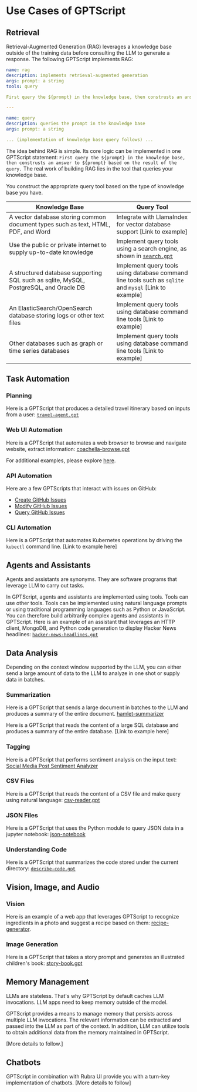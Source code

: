 # Use Cases of GPTScript

## Retrieval

Retrieval-Augmented Generation (RAG) leverages a knowledge base outside of the training data before consulting the LLM to generate a response.
The following GPTScript implements RAG:

```yaml
name: rag
description: implements retrieval-augmented generation
args: prompt: a string
tools: query

First query the ${prompt} in the knowledge base, then construsts an answer to ${prompt} based on the result of the query.

---

name: query
description: queries the prompt in the knowledge base
args: prompt: a string

... (implementation of knowledge base query follows) ...
```

The idea behind RAG is simple. Its core logic can be implemented in one GPTScript statement: `First query the ${prompt} in the knowledge base, then construsts an answer to ${prompt} based on the result of the query.` The real work of building RAG lies in the tool that queries your knowledge base.

You construct the appropriate query tool based on the type of knowledge base you have.

| Knowledge Base | Query Tool |
|------|------|
| A vector database storing common document types such as text, HTML, PDF, and Word | Integrate with LlamaIndex for vector database support [Link to example]|
| Use the public or private internet to supply up-to-date knowledge | Implement query tools using a search engine, as shown in [`search.gpt`](../examples/search.gpt)|
| A structured database supporting SQL such as sqlite, MySQL, PostgreSQL, and Oracle DB | Implement query tools using database command line tools such as `sqlite` and `mysql` [Link to example]|
| An ElasticSearch/OpenSearch database storing logs or other text files | Implement query tools using database command line tools [Link to example]|
| Other databases such as graph or time series databases | Implement query tools using database command line tools [Link to example]|

## Task Automation

### Planning

Here is a GPTScript that produces a detailed travel itinerary based on inputs from a user: [`travel-agent.gpt`](../examples/travel-agent.gpt)

### Web UI Automation

Here is a GPTScript that automates a web browser to browse and navigate website, extract information: [coachella-browse.gpt](https://github.com/gptscript-ai/browser/blob/main/examples/coachella-browse.gpt)

For additional examples, please explore [here](https://github.com/gptscript-ai/browser?tab=readme-ov-file#examples).

### API Automation

Here are a few GPTScripts that interact with issues on GitHub:

- [Create GitHub Issues](https://github.com/gptscript-ai/create-github-issues/blob/main/examples/example.gpt)
- [Modify GitHub Issues](https://github.com/gptscript-ai/modify-github-issues/blob/main/examples/example.gpt)
- [Query GitHub Issues](https://github.com/gptscript-ai/query-github-issues/blob/main/examples/example.gpt)

### CLI Automation

Here is a GPTScript that automates Kubernetes operations by driving the `kubectl` command line. [Link to example here]

## Agents and Assistants

Agents and assistants are synonyms. They are software programs that leverage LLM to carry out tasks.

In GPTScript, agents and assistants are implemented using tools. Tools can use other tools. Tools can be implemented using natural language prompts or using traditional programming languages such as Python or JavaScript. You can therefore build arbitrarily complex agents and assistants in GPTScript. Here is an example of an assistant that leverages an HTTP client, MongoDB, and Python code generation to display Hacker News headlines: [`hacker-news-headlines.gpt`](../examples/hacker-news-headlines.gpt)

## Data Analysis

Depending on the context window supported by the LLM, you can either send a large amount of data to the LLM to analyze in one shot or supply data in batches.

### Summarization

Here is a GPTScript that sends a large document in batches to the LLM and produces a summary of the entire document. [hamlet-summarizer](../examples/hamlet-summarizer)

Here is a GPTScript that reads the content of a large SQL database and produces a summary of the entire database. [Link to example here]

### Tagging

Here is a GPTScript that performs sentiment analysis on the input text: [Social Media Post Sentiment Analyzer](../examples/sentiments)

### CSV Files

Here is a GPTScript that reads the content of a CSV file and make query using natural language: [csv-reader.gpt](https://github.com/gptscript-ai/csv-reader/blob/main/examples/csv-reader.gpt)

### JSON Files

Here is a GPTScript that uses the Python module to query JSON data in a jupyter notebook: [json-notebook](../examples/json-notebook)

### Understanding Code

Here is a GPTScript that summarizes the code stored under the current directory: [`describe-code.gpt`](../examples/describe-code.gpt)

## Vision, Image, and Audio

### Vision

Here is an example of a web app that leverages GPTScript to recognize ingredients in a photo and suggest a recipe based on them: [recipe-generator](../examples/recipegenerator).

### Image Generation

Here is a GPTScript that takes a story prompt and generates an illustrated children's book: [story-book.gpt](https://github.com/gptscript-ai/story-book)

## Memory Management

LLMs are stateless. That's why GPTScript by default caches LLM invocations. LLM apps need to keep memory outside of the model.

GPTScript provides a means to manage memory that persists across multiple LLM invocations. The relevant information can be extracted and passed into the LLM as part of the context. In addition, LLM can utilize tools to obtain additional data from the memory maintained in GPTScript.

[More details to follow.]

## Chatbots

GPTScript in combination with Rubra UI provide you with a turn-key implementation of chatbots. [More details to follow]
